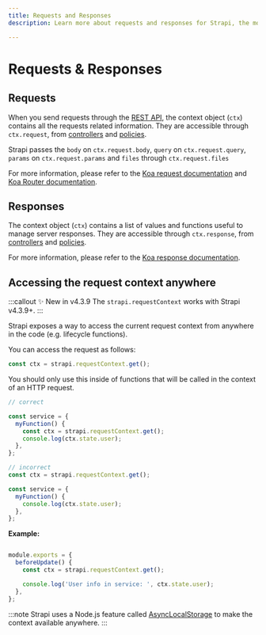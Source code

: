 ```yaml
---
title: Requests and Responses 
description: Learn more about requests and responses for Strapi, the most popular headless CMS.

---
```


# Requests & Responses

## Requests

When you send requests through the [REST API](/dev-docs/api/rest), the context object (`ctx`) contains all the requests related information. They are accessible through `ctx.request`, from [controllers](/dev-docs/backend-customization/controllers.md) and [policies](/dev-docs/backend-customization/policies.md).

Strapi passes the `body` on `ctx.request.body`, `query` on `ctx.request.query`, `params` on `ctx.request.params` and `files` through `ctx.request.files`

For more information, please refer to the [Koa request documentation](http://koajs.com/#request) and [Koa Router documentation](https://github.com/koajs/router/blob/master/API.md).

## Responses

The context object (`ctx`) contains a list of values and functions useful to manage server responses. They are accessible through `ctx.response`, from [controllers](/dev-docs/backend-customization/controllers.md) and [policies](/dev-docs/backend-customization/policies.md).

For more information, please refer to the [Koa response documentation](http://koajs.com/#response).

## Accessing the request context anywhere

:::callout ✨ New in v4.3.9
The `strapi.requestContext` works with Strapi v4.3.9+.
:::

Strapi exposes a way to access the current request context from anywhere in the code (e.g. lifecycle functions).

You can access the request as follows:

```js
const ctx = strapi.requestContext.get();
```

You should only use this inside of functions that will be called in the context of an HTTP request.

```js
// correct

const service = {
  myFunction() {
    const ctx = strapi.requestContext.get();
    console.log(ctx.state.user);
  },
};

// incorrect
const ctx = strapi.requestContext.get();

const service = {
  myFunction() {
    console.log(ctx.state.user);
  },
};
```

**Example:**

```js title="./api/test/content-types/article/lifecycles.js"

module.exports = {
  beforeUpdate() {
    const ctx = strapi.requestContext.get();

    console.log('User info in service: ', ctx.state.user);
  },
};
```

:::note
Strapi uses a Node.js feature called [AsyncLocalStorage](https://nodejs.org/docs/latest-v16.x/api/async_context.html#class-asynclocalstorage) to make the context available anywhere.
:::
